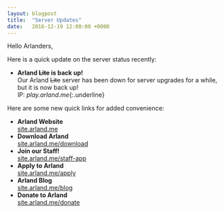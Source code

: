 ```yaml
---
layout: blogpost
title:  "Server Updates"
date:   2016-12-19 12:00:00 +0000
---
```


Hello Arlanders,

Here is a quick update on the server status recently:

- **Arland ~~Lite~~ is back up!**  
Our Arland ~~Lite~~ server has been down for server upgrades for a while, but it is now back up!  
IP: *play.arland.me*{:.underline}

Here are some new quick links for added convenience:

- **​Arland Website**  
[site.arland.me](../../index)
- **Download Arland**  
[site.arland.me/download](../../arlandw/download)
- **Join our Staff!**  
[site.arland.me/staff-app](../../arlandw/download)
- **​Apply to Arland**  
[site.arland.me/apply]()
- **Arland Blog**  
[site.arland.me/blog]()
- **Donate to Arland**  
[site.arland.me/donate]()